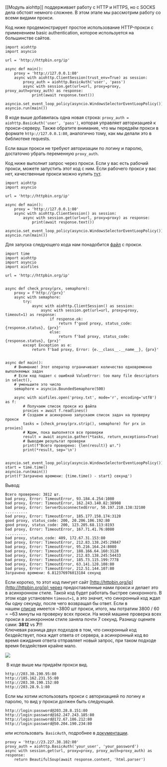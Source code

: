 [[Модуль aiohttp]] поддерживает работу с HTTP и HTTPS, но с SOCKS дела обстоят немного сложнее. В этом этапе мы рассмотрим работу со всеми видами прокси.

Код ниже продемонстрирует простое использование HTTP-прокси с применением basic authentication, которое используется на большинстве сайтов.

```
import aiohttp
import asyncio

url = 'http://httpbin.org/ip'

async def main():
    proxy = 'http://127.0.0.1:80'
    async with aiohttp.ClientSession(trust_env=True) as session:
        proxy_auth = aiohttp.BasicAuth('user', 'pass')
        async with session.get(url=url, proxy=proxy, proxy_auth=proxy_auth) as response:
            print(await response.text())

asyncio.set_event_loop_policy(asyncio.WindowsSelectorEventLoopPolicy())
asyncio.run(main())
```

В коде выше добавилась одна новая строка: `proxy_auth = aiohttp.BasicAuth('user', 'pass')`, которая управляет авторизацией к прокси-серверу. Также обратите внимание, что мы передаём прокси в формате `http://127.0.0.1:80`, аналогично тому, как мы делали это в библиотеке requests.

Если ваши прокси не требуют авторизации по логину и паролю, достаточно убрать переменную `proxy_auth`.

Код ниже выполнит запрос через прокси. Если у вас есть рабочий прокси, можете запустить этот код с ним. Если рабочего прокси у вас нет, качественные прокси можно купить [тут](https://proxy6.net/?r=408871).

```
import aiohttp
import asyncio

url = 'http://httpbin.org/ip'

async def main():
    proxy = 'http://127.0.0.1:80'
    async with aiohttp.ClientSession() as session:
        async with session.get(url=url, proxy=proxy) as response:
            print(await response.text())

asyncio.set_event_loop_policy(asyncio.WindowsSelectorEventLoopPolicy())
asyncio.run(main())
```

Для запуска следующего кода нам понадобится [файл](https://parsinger.ru/proxy.html) с прокси. 

```
import time
import aiohttp
import asyncio
import aiofiles

url = 'http://httpbin.org/ip'


async def check_proxy(prx, semaphore):
    proxy = f'http://{prx}'
    async with semaphore:
        try:
            async with aiohttp.ClientSession() as session:
                async with session.get(url=url, proxy=proxy, timeout=1) as response:
                    if response.ok:
                        return f'good proxy, status_code: {response.status}, {prx}'
                    else:
                        return f'bad proxy, status_code: {response.status}, {prx}'
        except Exception as e:
            return f'bad proxy, Error: {e.__class__.__name__}, {prx}'


async def main():
    # Внимание! Этот оператор ограничивает количество одновременно выполняемых задач
    # Если код падает с ошибкой ValueError: too many file descriptors in select(), 
    # уменьшите это число
    semaphore = asyncio.BoundedSemaphore(500)

    async with aiofiles.open('proxy.txt', mode='r', encoding='utf8') as f:
        # Получаем список прокси из файла
        proxies = await f.readlines()
        # Создаем и асинхронно запускаем список задач на проверку прокси
        tasks = [check_proxy(prx.strip(), semaphore) for prx in proxies]
        # Ждем, пока выполнятся все проверки
        result = await asyncio.gather(*tasks, return_exceptions=True)
        # Выводим результат проверки
        print(f"Всего проверено: {len(result)} шт.")
        print(*result, sep='\n')


asyncio.set_event_loop_policy(asyncio.WindowsSelectorEventLoopPolicy())
start = time.time()
asyncio.run(main())
print(f'Затрачено времени: {time.time() - start} секунд')
```

Вывод:

```
Всего проверено: 3812 шт.
bad proxy, Error: TimeoutError, 93.184.4.254:1080
bad proxy, Error: TimeoutError, 162.243.140.82:38908
bad proxy, Error: ServerDisconnectedError, 50.197.210.138:32100
..........
bad proxy, Error: TimeoutError, 185.177.158.174:3128
good proxy, status_code: 200, 20.206.106.192:80
good proxy, status_code: 200, 123.205.68.113:8193
bad proxy, Error: TimeoutError, 167.71.41.76:8080
..........
bad proxy, status_code: 409, 172.67.31.153:80
bad proxy, Error: TimeoutError, 212.83.138.245:29847
bad proxy, Error: TimeoutError, 95.216.164.24:8080
bad proxy, Error: TimeoutError, 188.166.64.160:3128
bad proxy, Error: TimeoutError, 212.83.138.245:54433
bad proxy, Error: TimeoutError, 185.73.115.199:7778
bad proxy, Error: TimeoutError, 63.141.128.108:80
bad proxy, Error: TimeoutError, 212.51.144.107:80
Затрачено времени: 6.812376976013184 секунд
```


Если коротко, то этот код пингует сайт [http://httpbin.org/ip](http://httpbin.org/ip) через предоставленные нами прокси и делает это в асинхронном стиле. Такой код будет работать быстрее синхронного. В этом коде установлен `timeout=1`, а это значит, что синхронный код ждал бы одну секунду, после чего возвращал бы ответ. Если в нашем [списке](https://parsinger.ru/proxy.html) имеется ~3800 шт прокси, итого, мы потратим 3800 / 60 = ~63 минуты на проверку всех прокси. На моей машине проверка всех прокси в асинхронном стиле заняла почти 7 секунд. Разницу оцените сами: **3812** vs **7**!!!  
Ключевая разница двух подходов в том, что синхронный код бездействует, пока ждет ответа от сервера, а асинхронный код во время ожидания ответа отправляет новый запрос, при таком подходе время бездействия крайне мало.

![](https://ucarecdn.com/88878530-4795-4506-808e-fa8ca41a3902/)

 В коде выше мы придаём прокси вид.

```
http://203.30.190.95:80 
http://185.162.231.55:80 
http://203.30.190.152:80 
http://203.28.9.1:80 
```

Если мы хотим использовать прокси с авторизацией по логину и паролю, то вид у прокси должен быть следующий.

```
http://login:password@203.28.8.151:80
http://login:password@162.247.243.185:80 
http://login:password@172.67.186.212:80 
http://login:password@50.204.190.234:80 
```

или использовать  `BasicAuth`, подробнее в [документации](https://docs.aiohttp.org/en/stable/client_advanced.html#proxy-support).

```
proxy = 'http://23.227.38.102:80'
proxy_auth = aiohttp.BasicAuth('your_user', 'your_password')
async with session.get(url, proxy=proxy, proxy_auth=proxy_auth) as response:
    return BeautifulSoup(await response.content, 'html.parser')
```